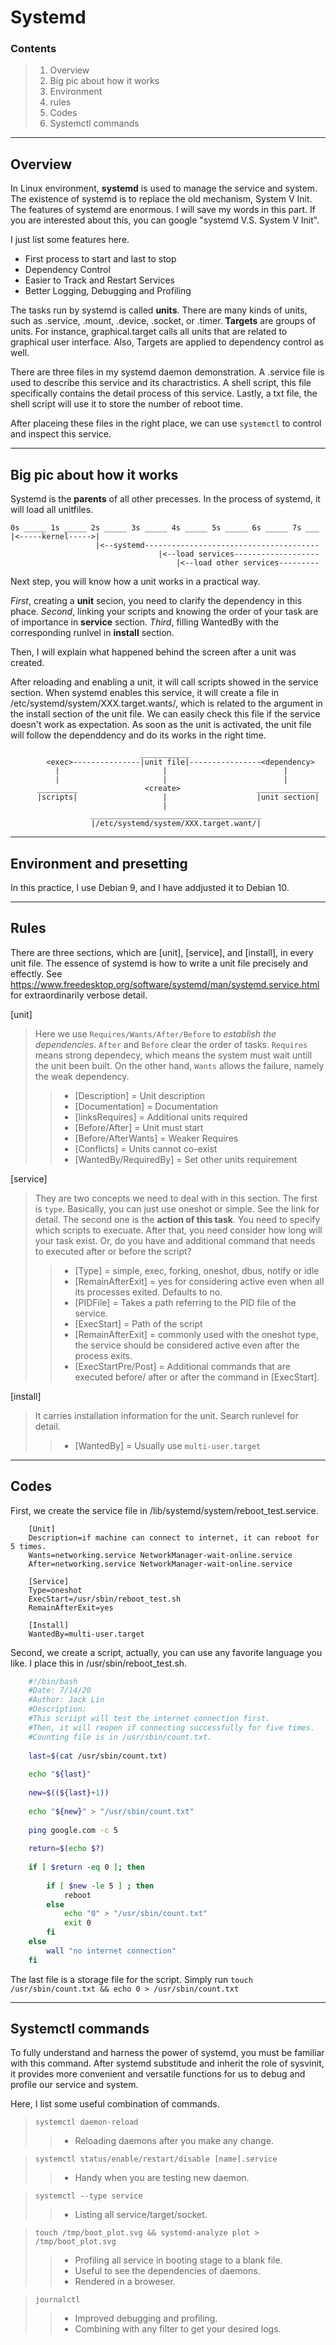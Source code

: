 Systemd
=======

### Contents
> 1. Overview 
> 2. Big pic about how it works
> 3. Environment
> 4. rules
> 5. Codes 
> 6. Systemctl commands 

********
Overview
--------
In Linux environment, **systemd** is used to manage the service and system. The existence of systemd is to replace the old mechanism, System V Init. The features of systemd are enormous. I will save my words in this part. If you are interested about this, you can google "systemd V.S. System V Init".

I just list some features here.

* First process to start and last to stop
* Dependency Control
* Easier to Track and Restart Services
* Better Logging, Debugging and Profiling

The tasks run by systemd is called **units**. There are many kinds of units, such as .service, .mount, .device, .socket, or .timer. **Targets** are groups of units. For instance, graphical.target calls all units that are related to graphical user interface. Also, Targets are applied to dependency control as well.

There are three files in my systemd daemon demonstration. A .service file is used to describe this service and its charactristics. A shell script, this file specifically contains the detail process of this service. Lastly, a txt file, the shell script will use it to store the number of reboot time.

After placeing these files in the right place, we can use `systemctl` to control and inspect this service.

**************************
Big pic about how it works
--------------------------
Systemd is the **parents** of all other precesses. In the process of systemd, it will load all unitfiles.

```text
0s _____ 1s _____ 2s _____ 3s _____ 4s _____ 5s _____ 6s _____ 7s ___
|<-----kernel----->|  
                   |<--systemd---------------------------------------   
                                 |<--load services-------------------
                                     |<--load other services---------
```

Next step, you will know how a unit works in a practical way. 

*First*, creating a **unit** secion, you need to clarify the dependency in this phace. *Second*, linking your scripts and knowing the order of your task are of importance in **service** section. *Third*, filling WantedBy with the corresponding runlvel in **install** section.

Then, I will explain what happened behind the screen after a unit was created.

After reloading and enabling a unit, it will call scripts showed in the service section. When systemd enables this service, it will create a file in /etc/systemd/system/XXX.target.wants/, which is related to the argument in the install section of the unit file. We can easily check this file if the service doesn't work as expectation. As soon as the unit is activated, the unit file will follow the dependdency and do its works in the right time.

```text
                             ___________
        <exec>---------------|unit file|----------------<dependency>
          |                       |                          |
          |                       |                          |
      _________               <create>                 ______________
      |scripts|                   |                    |unit section|  
                                  |
                  ______________________________________
                  |/etc/systemd/system/XXX.target.want/|
```

**************************
Environment and presetting
-----------
In this practice, I use Debian 9, and I have addjusted it to Debian 10. 

*****
Rules
-----
There are three sections, which are [unit], [service], and [install], in every unit file. The essence of systemd  is how to write a unit file precisely and effectly. See <https://www.freedesktop.org/software/systemd/man/systemd.service.html> for extraordinarily verbose detail.

[unit]
> Here we use `Requires/Wants/After/Before` to *establish the dependencies*. `After` and `Before` clear the order of tasks. `Requires` means strong dependecy, which means the system must wait untill the unit been built. On the other hand, `Wants` allows the failure, namely the weak dependency. 
>> - [Description] = Unit description
>> - [Documentation] = Documentation 
>> - [linksRequires] = Additional units required 
>> - [Before/After] = Unit must start 
>> - [Before/AfterWants] = Weaker Requires
>> - [Conflicts] = Units cannot co-exist
>> - [WantedBy/RequiredBy] = Set other units requirement

[service]
> They are two concepts we need to deal with in this section. The first is `type`. Basically, you can just use oneshot or simple. See the link for detail. The second one is the **action of this task**. You need to specify which scripts to execuate. After that, you need consider how long will your task exist. Or, do you have and additional command that needs to executed after or before the script?
>> - [Type] = simple, exec, forking, oneshot, dbus, notify or idle
>> - [RemainAfterExit] = yes for considering active even when all its processes exited. Defaults to no.
>> - [PIDFile] = Takes a path referring to the PID file of the service.
>> - [ExecStart] = Path of the script
>> - [RemainAfterExit] = commonly used with the oneshot type, the service should be considered active even after the process exits.
>> - [ExecStartPre/Post] = Additional commands that are executed before/ after or after the command in [ExecStart].

[install]
> It carries installation information for the unit. Search runlevel for detail. 
>> - [WantedBy] = Usually use `multi-user.target`

*****
Codes
-----
First, we create the service file in /lib/systemd/system/reboot_test.service.
```
    [Unit]
    Description=if machine can connect to internet, it can reboot for 5 times.
    Wants=networking.service NetworkManager-wait-online.service
    After=networking.service NetworkManager-wait-online.service
    
    [Service]
    Type=oneshot
    ExecStart=/usr/sbin/reboot_test.sh
    RemainAfterExit=yes
    
    [Install]
    WantedBy=multi-user.target 
```
Second, we create a script, actually, you can use any favorite language you like. I place this in /usr/sbin/reboot_test.sh.
```bash
    #!/bin/bash
    #Date: 7/14/20
    #Author: Jack Lin
    #Description: 
    #This scriipt will test the internet connection first.
    #Then, it will reopen if connecting successfully for five times.
    #Counting file is in /usr/sbin/count.txt.
    
    last=$(cat /usr/sbin/count.txt)
    
    echo "${last}"
    
    new=$((${last}+1))
    
    echo "${new}" > "/usr/sbin/count.txt"
    
    ping google.com -c 5
    
    return=$(echo $?)
    
    if [ $return -eq 0 ]; then
    
    	if [ $new -le 5 ] ; then
    		reboot
    	else
    		echo "0" > "/usr/sbin/count.txt"
    		exit 0
    	fi
    else 
    	wall "no internet connection"
    fi
```
The last file is a storage file for the script. Simply run `touch /usr/sbin/count.txt && echo 0 > /usr/sbin/count.txt`



******************
Systemctl commands
------------------
To fully understand and harness the power of systemd, you must be familiar with this command. After systemd substitude and inherit the role of sysvinit, it provides more convenient and versatile functions for us to debug and profile our service and system. 

Here, I list some useful combination of commands.
> `systemctl daemon-reload`
>> - Reloading daemons after you make any change.

> `systemctl status/enable/restart/disable [name].service`
>> - Handy when you are testing new daemon. 

> `systemctl --type service`
>> - Listing all service/target/socket.

> `touch /tmp/boot_plot.svg && systemd-analyze plot > /tmp/boot_plot.svg`
>> - Profiling all service in booting stage to a blank file. 
>> - Useful to see the dependencies of daemons. 
>> - Rendered in a broweser. 

>  `journalctl`
>> - Improved debugging and profiling. 
>> - Combining with any filter to get your desired logs.










